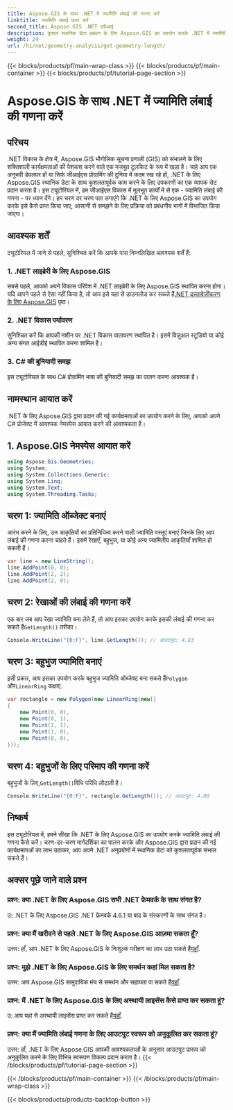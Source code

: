 ```yaml
---
title: Aspose.GIS के साथ .NET में ज्यामिति लंबाई की गणना करें
linktitle: ज्यामिति लंबाई प्राप्त करें
second_title: Aspose.GIS .NET एपीआई
description: कुशल स्थानिक डेटा प्रबंधन के लिए Aspose.GIS का उपयोग करके .NET में ज्यामिति लंबाई की गणना करना सीखें। कोड उदाहरणों के साथ चरण-दर-चरण मार्गदर्शिका।
weight: 24
url: /hi/net/geometry-analysis/get-geometry-length/
---
```


{{< blocks/products/pf/main-wrap-class >}}
{{< blocks/products/pf/main-container >}}
{{< blocks/products/pf/tutorial-page-section >}}

# Aspose.GIS के साथ .NET में ज्यामिति लंबाई की गणना करें

## परिचय
.NET विकास के क्षेत्र में, Aspose.GIS भौगोलिक सूचना प्रणाली (GIS) को संभालने के लिए शक्तिशाली कार्यक्षमताओं की पेशकश करने वाले एक मजबूत टूलकिट के रूप में खड़ा है। चाहे आप एक अनुभवी डेवलपर हों या सिर्फ जीआईएस प्रोग्रामिंग की दुनिया में कदम रख रहे हों, .NET के लिए Aspose.GIS स्थानिक डेटा के साथ कुशलतापूर्वक काम करने के लिए उपकरणों का एक व्यापक सेट प्रदान करता है। इस ट्यूटोरियल में, हम जीआईएस विकास में मूलभूत कार्यों में से एक - ज्यामिति लंबाई की गणना - पर ध्यान देंगे। हम चरण दर चरण पता लगाएंगे कि .NET के लिए Aspose.GIS का उपयोग करके इसे कैसे प्राप्त किया जाए, आसानी से समझने के लिए प्रक्रिया को प्रबंधनीय भागों में विभाजित किया जाएगा।
## आवश्यक शर्तें
ट्यूटोरियल में जाने से पहले, सुनिश्चित करें कि आपके पास निम्नलिखित आवश्यक शर्तें हैं:
### 1. .NET लाइब्रेरी के लिए Aspose.GIS
 सबसे पहले, आपको अपने विकास परिवेश में .NET लाइब्रेरी के लिए Aspose.GIS स्थापित करना होगा। यदि आपने पहले से ऐसा नहीं किया है, तो आप इसे यहां से डाउनलोड कर सकते हैं[.NET दस्तावेज़ीकरण के लिए Aspose.GIS](https://reference.aspose.com/gis/net/) पृष्ठ।
### 2. .NET विकास पर्यावरण
सुनिश्चित करें कि आपकी मशीन पर .NET विकास वातावरण स्थापित है। इसमें विज़ुअल स्टूडियो या कोई अन्य संगत आईडीई स्थापित करना शामिल है।
### 3. C# की बुनियादी समझ
इस ट्यूटोरियल के साथ C# प्रोग्रामिंग भाषा की बुनियादी समझ का पालन करना आवश्यक है।

## नामस्थान आयात करें
.NET के लिए Aspose.GIS द्वारा प्रदान की गई कार्यक्षमताओं का उपयोग करने के लिए, आपको अपने C# प्रोजेक्ट में आवश्यक नेमस्पेस आयात करने की आवश्यकता है।
## 1. Aspose.GIS नेमस्पेस आयात करें
```csharp
using Aspose.Gis.Geometries;
using System;
using System.Collections.Generic;
using System.Linq;
using System.Text;
using System.Threading.Tasks;
```

## चरण 1: ज्यामिति ऑब्जेक्ट बनाएं
आरंभ करने के लिए, उन आकृतियों का प्रतिनिधित्व करने वाली ज्यामिति वस्तुएं बनाएं जिनके लिए आप लंबाई की गणना करना चाहते हैं। इसमें रेखाएँ, बहुभुज, या कोई अन्य ज्यामितीय आकृतियाँ शामिल हो सकती हैं।
```csharp
var line = new LineString();
line.AddPoint(0, 0);
line.AddPoint(2, 2);
line.AddPoint(2, 0);
```
## चरण 2: रेखाओं की लंबाई की गणना करें
 एक बार जब आप रेखा ज्यामिति बना लेते हैं, तो आप इसका उपयोग करके इसकी लंबाई की गणना कर सकते हैं`GetLength()` तरीका।
```csharp
Console.WriteLine("{0:F}", line.GetLength()); // आउटपुट: 4.83
```
## चरण 3: बहुभुज ज्यामिति बनाएं
 इसी प्रकार, आप इसका उपयोग करके बहुभुज ज्यामिति ऑब्जेक्ट बना सकते हैं`Polygon` और`LinearRing` कक्षाएं.
```csharp
var rectangle = new Polygon(new LinearRing(new[]
{
    new Point(0, 0),
    new Point(0, 1),
    new Point(1, 1),
    new Point(1, 0),
    new Point(0, 0),
}));
```
## चरण 4: बहुभुजों के लिए परिमाप की गणना करें
 बहुभुजों के लिए,`GetLength()`विधि परिधि लौटाती है।
```csharp
Console.WriteLine("{0:F}", rectangle.GetLength()); // आउटपुट: 4.00
```

## निष्कर्ष
इस ट्यूटोरियल में, हमने सीखा कि .NET के लिए Aspose.GIS का उपयोग करके ज्यामिति लंबाई की गणना कैसे करें। चरण-दर-चरण मार्गदर्शिका का पालन करके और Aspose.GIS द्वारा प्रदान की गई कार्यक्षमताओं का लाभ उठाकर, आप अपने .NET अनुप्रयोगों में स्थानिक डेटा को कुशलतापूर्वक संभाल सकते हैं।
## अक्सर पूछे जाने वाले प्रश्न
### प्रश्न: क्या .NET के लिए Aspose.GIS सभी .NET फ्रेमवर्क के साथ संगत है?
उ: .NET के लिए Aspose.GIS .NET फ्रेमवर्क 4.6.1 या बाद के संस्करणों के साथ संगत है।
### प्रश्न: क्या मैं खरीदने से पहले .NET के लिए Aspose.GIS आज़मा सकता हूँ?
 उत्तर: हाँ, आप .NET के लिए Aspose.GIS के निःशुल्क परीक्षण का लाभ उठा सकते हैं[यहाँ](https://releases.aspose.com/).
### प्रश्न: मुझे .NET के लिए Aspose.GIS के लिए समर्थन कहां मिल सकता है?
 उत्तर: आप Aspose.GIS सामुदायिक मंच से समर्थन और सहायता पा सकते हैं[यहाँ](https://forum.aspose.com/c/gis/33).
### प्रश्न: मैं .NET के लिए Aspose.GIS के लिए अस्थायी लाइसेंस कैसे प्राप्त कर सकता हूं?
 उ: आप यहां से अस्थायी लाइसेंस प्राप्त कर सकते हैं[यहाँ](https://purchase.aspose.com/temporary-license/).
### प्रश्न: क्या मैं ज्यामिति लंबाई गणना के लिए आउटपुट स्वरूप को अनुकूलित कर सकता हूं?
उत्तर: हाँ, .NET के लिए Aspose.GIS आपकी आवश्यकताओं के अनुसार आउटपुट प्रारूप को अनुकूलित करने के लिए विभिन्न स्वरूपण विकल्प प्रदान करता है।
{{< /blocks/products/pf/tutorial-page-section >}}

{{< /blocks/products/pf/main-container >}}
{{< /blocks/products/pf/main-wrap-class >}}

{{< blocks/products/products-backtop-button >}}
